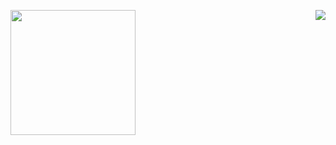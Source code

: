 <img src="https://github-readme-stats.vercel.app/api?username=Abolfazl-Taj&show_icons=true&theme=dark" width="200" align="left"> <img src="https://streak-stats.demolab.com?user=Abolfazl-Taj&theme=react&hide_border=true&border_radius=20&date_format=M%20j%5B%2C%20Y%5D&card_width=500&ring=000000&border=EB0000&background=45%2C0092FF%2CEB0000&stroke=EBEBEB&fire=FF0000&currStreakNum=EBEBEB&sideNums=000000&currStreakLabel=000000&sideLabels=EBEBEB&dates=000000&excludeDaysLabel=000000" align="right">
